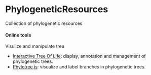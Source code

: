 # PhylogeneticResources
Collection of phylogenetic resources

#### Online tools
Visulize and manipulate tree
- [Interactive Tree Of Life](https://itol.embl.de/): display, annotation and management of phylogenetic trees.
- [Phylotree.js](http://phylotree.hyphy.org/): visualize and label branches in phylogenetic trees.
